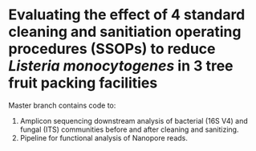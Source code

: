 # Evaluating the effect of 4 standard cleaning and sanitiation operating procedures (SSOPs) to reduce <i> Listeria monocytogenes </i> in 3 tree fruit packing facilities

Master branch contains code to:

1) Amplicon sequencing downstream analysis of bacterial (16S V4) and fungal (ITS) communities before and after cleaning and sanitizing.
2) Pipeline for functional analysis of Nanopore reads.
